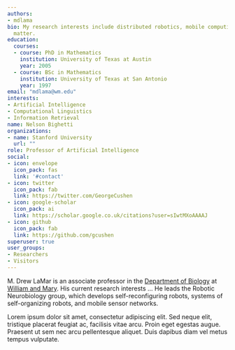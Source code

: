 ```yaml
---
authors:
- mdlama
bio: My research interests include distributed robotics, mobile computing and programmable
  matter.
education:
  courses:
  - course: PhD in Mathematics
    institution: University of Texas at Austin
    year: 2005
  - course: BSc in Mathematics
    institution: University of Texas at San Antonio
    year: 1997
email: "mdlama@wm.edu"
interests:
- Artificial Intelligence
- Computational Linguistics
- Information Retrieval
name: Nelson Bighetti
organizations:
- name: Stanford University
  url: ""
role: Professor of Artificial Intelligence
social:
- icon: envelope
  icon_pack: fas
  link: '#contact'
- icon: twitter
  icon_pack: fab
  link: https://twitter.com/GeorgeCushen
- icon: google-scholar
  icon_pack: ai
  link: https://scholar.google.co.uk/citations?user=sIwtMXoAAAAJ
- icon: github
  icon_pack: fab
  link: https://github.com/gcushen
superuser: true
user_groups:
- Researchers
- Visitors
---
```


M. Drew LaMar is an associate professor in the [Department of Biology](https://www.wm.edu/as/biology/index.php) at [William and Mary](https://www.wm.edu/). His current research interests ... He leads the Robotic Neurobiology group, which develops self-reconfiguring robots, systems of self-organizing robots, and mobile sensor networks.

Lorem ipsum dolor sit amet, consectetur adipiscing elit. Sed neque elit, tristique placerat feugiat ac, facilisis vitae arcu. Proin eget egestas augue. Praesent ut sem nec arcu pellentesque aliquet. Duis dapibus diam vel metus tempus vulputate. 
